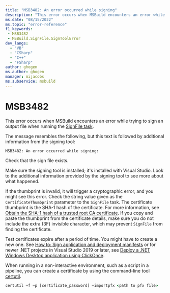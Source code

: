 ```yaml
---
title: "MSB3482: An error occurred while signing"
description: "This error occurs when MSBuild encounters an error while trying to sign an output file."
ms.date: "08/15/2022"
ms.topic: "error-reference"
f1_keywords:
 - MSB3482
 - MSBuild.SignFile.SignToolError
dev_langs:
  - "VB"
  - "CSharp"
  - "C++"
  - "FSharp"
author: ghogen
ms.author: ghogen
manager: mijacobs
ms.subservice: msbuild
---
```

# MSB3482

This error occurs when MSBuild encounters an error while trying to sign an output file when running the [SignFile task](../signfile-task.md).

The message resembles the following, but this text is followed by additional information from the signing tool:

```output
MSB3482: An error occurred while signing:
```

Check that the sign file exists.  

Make sure the signing tool is installed; it's installed with Visual Studio. Look to the additional information provided by the signing tool to see more about what happened.

If the thumbprint is invalid, it will trigger a cryptographic error, and you might see this error. Check the string value given as the `CertificateThumbprint` parameter to the `SignFile` task. The certificate thumbprint is the SHA-1 hash of the certificate. For more information, see [Obtain the SHA-1 hash of a trusted root CA certificate](/previous-versions/windows/it-pro/windows-server-2008-R2-and-2008/cc733076\(v\=ws.10\)). If you copy and paste the thumbprint from the certificate details, make sure you do not include the extra (3F) invisible character, which may prevent `SignFile` from finding the certificate.

Test certificates expire after a period of time. You might have to create a new one. See [How to: Sign application and deployment manifests](../../ide/how-to-sign-application-and-deployment-manifests.md) or for newer .NET projects in Visual Studio 2019 or later, see [Deploy a .NET Windows Desktop application using ClickOnce](../../deployment/quickstart-deploy-using-clickonce-folder.md).

When running in a non-interactive environment, such as a script in a pipeline, you can create a certificate by using the command-line tool [certutil](/windows-server/administration/windows-commands/certutil).

```cmd
certutil –f –p [certificate_password] –importpfx <path to pfx file>
```
